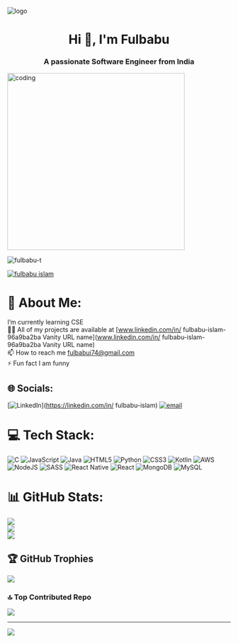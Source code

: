 ![logo](https://vui.unsplash.com/resize?height=256&quality=60&type=auto&url=https%3A%2F%2Fsearched-images.s3.us-west-2.amazonaws.com%2F9fd43a52-bfcb-4c52-a53e-0a5bfdc83bd8%3FX-Amz-Algorithm%3DAWS4-HMAC-SHA256%26X-Amz-Credential%3DAKIAQ4GRIA4Q4QHSYODJ%252F20250615%252Fus-west-2%252Fs3%252Faws4_request%26X-Amz-Date%3D20250615T023502Z%26X-Amz-Expires%3D86400%26X-Amz-SignedHeaders%3Dhost%26X-Amz-Signature%3D4e1285f5fc19743f0bb7e828873337b8babd3df7785a32f617d9a25809431dec&sign=jl0GLsP4OdGKgaEZtMb5wOwy6Bq8RwwQAF7uFLhDXj4)
<h1 align="center">Hi 👋, I'm Fulbabu</h1>
<h3 align="center">A passionate Software Engineer from India</h3>

<img aling="right" alt="coding" width="400" src="https://user-images.githubusercontent.com/55389276/140866485-8fb1c876-9a8f-4d6a-98dc-08c4981eaf70.gif">

<p align="left"> <img src="https://komarev.com/ghpvc/?username=fulbabu-t&label=Profile%20views&color=0e75b6&style=flat" alt="fulbabu-t" /> </p>

<p align="left"> <a href="https://twitter.com/fulbabu islam" target="blank"><img src="https://img.shields.io/twitter/follow/fulbabu islam?logo=twitter&style=for-the-badge" alt="fulbabu islam" /></a> </p>

# 💫 About Me:
I’m currently learning CSE<br>👨‍💻 All of my projects are available at [www.linkedin.com/in/ fulbabu-islam-96a9ba2ba Vanity URL name](www.linkedin.com/in/ fulbabu-islam-96a9ba2ba Vanity URL name)<br>📫 How to reach me fulbabui74@gmail.com<br>⚡ Fun fact I am funny


## 🌐 Socials:
[![LinkedIn](https://img.shields.io/badge/LinkedIn-%230077B5.svg?logo=linkedin&logoColor=white)](https://linkedin.com/in/ fulbabu-islam) [![email](https://img.shields.io/badge/Email-D14836?logo=gmail&logoColor=white)](mailto:fulbabui74@gmail.com) 

# 💻 Tech Stack:
![C](https://img.shields.io/badge/c-%2300599C.svg?style=for-the-badge&logo=c&logoColor=white) ![JavaScript](https://img.shields.io/badge/javascript-%23323330.svg?style=for-the-badge&logo=javascript&logoColor=%23F7DF1E) ![Java](https://img.shields.io/badge/java-%23ED8B00.svg?style=for-the-badge&logo=openjdk&logoColor=white) ![HTML5](https://img.shields.io/badge/html5-%23E34F26.svg?style=for-the-badge&logo=html5&logoColor=white) ![Python](https://img.shields.io/badge/python-3670A0?style=for-the-badge&logo=python&logoColor=ffdd54) ![CSS3](https://img.shields.io/badge/css3-%231572B6.svg?style=for-the-badge&logo=css3&logoColor=white) ![Kotlin](https://img.shields.io/badge/kotlin-%237F52FF.svg?style=for-the-badge&logo=kotlin&logoColor=white) ![AWS](https://img.shields.io/badge/AWS-%23FF9900.svg?style=for-the-badge&logo=amazon-aws&logoColor=white) ![NodeJS](https://img.shields.io/badge/node.js-6DA55F?style=for-the-badge&logo=node.js&logoColor=white) ![SASS](https://img.shields.io/badge/SASS-hotpink.svg?style=for-the-badge&logo=SASS&logoColor=white) ![React Native](https://img.shields.io/badge/react_native-%2320232a.svg?style=for-the-badge&logo=react&logoColor=%2361DAFB) ![React](https://img.shields.io/badge/react-%2320232a.svg?style=for-the-badge&logo=react&logoColor=%2361DAFB) ![MongoDB](https://img.shields.io/badge/MongoDB-%234ea94b.svg?style=for-the-badge&logo=mongodb&logoColor=white) ![MySQL](https://img.shields.io/badge/mysql-4479A1.svg?style=for-the-badge&logo=mysql&logoColor=white)
# 📊 GitHub Stats:
![](https://github-readme-stats.vercel.app/api?username=fulbabu-t&theme=transparent&hide_border=false&include_all_commits=true&count_private=true)<br/>
![](https://nirzak-streak-stats.vercel.app/?user=fulbabu-t&theme=transparent&hide_border=false)<br/>
![](https://github-readme-stats.vercel.app/api/top-langs/?username=fulbabu-t&theme=transparent&hide_border=false&include_all_commits=true&count_private=true&layout=compact)

## 🏆 GitHub Trophies
![](https://github-profile-trophy.vercel.app/?username=fulbabu-t&theme=transparent&no-frame=true&no-bg=true&margin-w=4)

### 🔝 Top Contributed Repo
![](https://github-contributor-stats.vercel.app/api?username=fulbabu-t&limit=5&theme=transparent&combine_all_yearly_contributions=true)

---
[![](https://visitcount.itsvg.in/api?id=fulbabu-t&icon=0&color=10)](https://visitcount.itsvg.in)

<!-- Proudly created with GPRM ( https://gprm.itsvg.in ) -->


